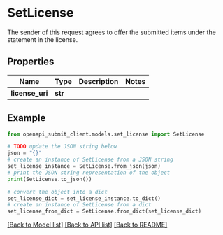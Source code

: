 # SetLicense

The sender of this request agrees to offer the submitted items under the statement in the license.

## Properties

Name | Type | Description | Notes
------------ | ------------- | ------------- | -------------
**license_uri** | **str** |  | 

## Example

```python
from openapi_submit_client.models.set_license import SetLicense

# TODO update the JSON string below
json = "{}"
# create an instance of SetLicense from a JSON string
set_license_instance = SetLicense.from_json(json)
# print the JSON string representation of the object
print(SetLicense.to_json())

# convert the object into a dict
set_license_dict = set_license_instance.to_dict()
# create an instance of SetLicense from a dict
set_license_from_dict = SetLicense.from_dict(set_license_dict)
```
[[Back to Model list]](../README.md#documentation-for-models) [[Back to API list]](../README.md#documentation-for-api-endpoints) [[Back to README]](../README.md)


